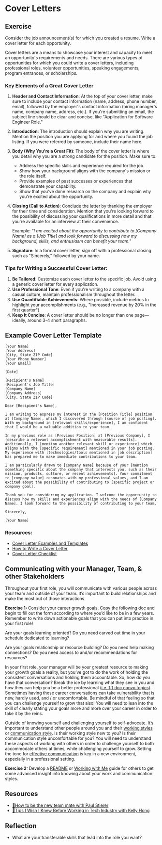 # Cover Letters

## Exercise

Consider the job announcement(s) for which you created a resume. Write a cover letter for each opportunity.

Cover letters are a means to showcase your interest and capacity to meet an opportunity's requirements and needs. There are various types of opportunities for which you could write a cover letters, including professional roles, volunteer opportunities, speaking engagements, program entrances, or scholarships.

### Key Elements of a Great Cover Letter

1. **Header and Contact Information**:
   At the top of your cover letter, make sure to include your contact information (name, address, phone number, email), followed by the employer's contact information (hiring manager's name, company name, address, etc.). If you're submitting an email, the subject line should be clear and concise, like "Application for Software Engineer Role."
2. **Introduction**:
   The introduction should explain why you are writing. Mention the position you are applying for and where you found the job listing. If you were referred by someone, include their name here.
3. **Body (Why You're a Great Fit)**:
   The body of the cover letter is where you detail why you are a strong candidate for the position. Make sure to:
   - Address the specific skills and experience required for the job.
   - Show how your background aligns with the company's mission or the role itself.
   - Provide examples of past successes or experiences that demonstrate your capability.
   - Show that you've done research on the company and explain why you're excited about the opportunity.
4. **Closing (Call to Action)**:
   Conclude the letter by thanking the employer for their time and consideration. Mention that you're looking forward to the possibility of discussing your qualifications in more detail and that you're available for an interview at their convenience.

   Example: _"I am excited about the opportunity to contribute to [Company Name] as a [Job Title] and look forward to discussing how my background, skills, and enthusiasm can benefit your team."_

5. **Signature**:
   In a formal cover letter, sign off with a professional closing such as "Sincerely," followed by your name.

### Tips for Writing a Successful Cover Letter:

1. **Be Tailored**: Customize each cover letter to the specific job. Avoid using a generic cover letter for every application.
2. **Use Professional Tone**: Even if you're writing to a company with a casual culture, maintain professionalism throughout the letter.
3. **Use Quantifiable Achievements**: Where possible, include metrics to highlight your accomplishments (e.g., "Increased revenue by 20% in the first quarter").
4. **Keep It Concise**: A cover letter should be no longer than one page—ideally, around 3-4 short paragraphs.

## Example Cover Letter Template

```
[Your Name]
[Your Address]
[City, State ZIP Code]
[Your Phone Number]
[Your Email]

[Date]

[Recipient's Name]
[Recipient's Job Title]
[Company Name]
[Company Address]
[City, State ZIP Code]

Dear [Recipient's Name],

I am writing to express my interest in the [Position Title] position at [Company Name], which I discovered through [source of job posting]. With my background in [relevant skills/experience], I am confident that I would be a valuable addition to your team.

In my previous role as [Previous Position] at [Previous Company], I [describe a relevant accomplishment with measurable results]. Additionally, I [mention another relevant skill or experience] which aligns with the [specific requirement] mentioned in your job posting. My experience with [technologies/tools mentioned in job description] has prepared me to make immediate contributions to your team.

I am particularly drawn to [Company Name] because of your [mention something specific about the company that interests you, such as their mission, products, culture, or recent achievements]. Your commitment to [company value] resonates with my professional values, and I am excited about the possibility of contributing to [specific project or company goal].

Thank you for considering my application. I welcome the opportunity to discuss how my skills and experiences align with the needs of [Company Name]. I look forward to the possibility of contributing to your team.

Sincerely,

[Your Name]
```

### Resources:

- [Cover Letter Examples and Templates](https://www.thebalancecareers.com/cover-letter-examples-2060209)
- [How to Write a Cover Letter](https://www.careerbuilder.com/advice/how-to-write-a-cover-letter)
- [Cover Letter Checklist](https://www.livecareer.com/resources/cover-letter-checklist)

## Communicating with your Manager, Team, & other Stakeholders

Throughout your first role, you will communicate with various people across your team and outside of your team. It’s important to build relationships and make the most out of those interactions.

**Exercise 1:** Consider your career growth goals. Copy [the following doc](https://docs.google.com/document/d/1PGKcCiOsi3twDzjGf1zrz_-a-ZWwmG3pGz2NsCSN3SM/edit?usp=sharing) and begin to fill out the form according to where you’d like to be in a few years. Remember to write down actionable goals that you can put into practice in your first role!

Are your goals learning oriented? Do you need carved out time in your schedule dedicated to learning?

Are your goals relationship or resource building? Do you need help making connections? Do you need access to and/or recommendations for resources?

In your first role, your manager will be your greatest resource to making your growth goals a reality, but you’ve got to do the work of holding the consistent conversations and holding them accountable. So, how do you have that conversation? Break the ice by learning what they see in you and how they can help you be a better professional ([i.e. 1:1 doc convo topics](https://docs.google.com/document/d/19SBz9VGuAFpi0FbceLmLP-LfLnCTOs279m_pAxLwc8Y/edit?usp=sharing)). Sometimes having these career conversations can take vulnerability that is new, hardly used, and / or uncomfortable. Be mindful of that feeling so that you can challenge yourself to grow that also! You will need to lean into the skill of clearly stating your goals more and more over your career in order to take it by the reins.

Outside of knowing yourself and challenging yourself to self-advocate. It’s important to understand other people around you and their [working styles](https://asana.com/resources/work-styles) or [communication style](https://www.indeed.com/hire/c/info/workplace-communication-styles). Is their working style new to you? Is their communication style uncomfortable for you? You will need to understand these aspects of working with others in order to challenge yourself to both accommodate others at times, while challenging yourself to grow. Setting the tone for [effective communication](https://asana.com/resources/effective-communication-workplace) is key in a new environment, especially in a professional setting.

**Exercise 2:** Develop a [README](http://bit.ly/daaimah-readme) or [Working with Me](https://docs.google.com/document/d/1eCW4sCSB3q5zVK2bHHl-TNUfHijKn8WRoG9cMnoHrVc/edit) guide for others to get some advanced insight into knowing about your work and communication styles.

## **Resources**

- [🎦How to be the new team mate with Paul Stierer](https://www.dropbox.com/s/qfxnyvz409xcjqn/video1791555793.mp4?dl=0)
- [🎦Tips I Wish I Knew Before Working in Tech Industry with Kelly Hong](https://www.dropbox.com/s/298trv6bc7yifx1/video1478631447.mp4?dl=0)

## Reflection

- What are your transferable skills that lead into the role you want?
